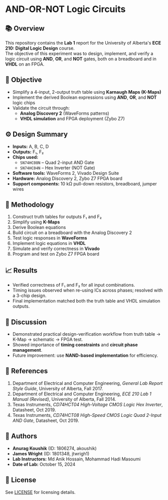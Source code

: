 # AND-OR-NOT Logic Circuits 

## 📚 Overview
This repository contains the **Lab 1** report for the University of Alberta's **ECE 210: Digital Logic Design** course.  
The objective of this experiment was to design, implement, and verify a logic circuit using **AND**, **OR**, and **NOT** gates, both on a breadboard and in **VHDL** on an FPGA.

## 🧠 Objective
- Simplify a 4-input, 2-output truth table using **Karnaugh Maps (K-Maps)**  
- Implement the derived Boolean expressions using **AND**, **OR**, and **NOT** logic chips  
- Validate the circuit through:
  - **Analog Discovery 2** (WaveForms patterns)
  - **VHDL simulation** and FPGA deployment (Zybo Z7)

## ⚙️ Design Summary
- **Inputs:** A, B, C, D  
- **Outputs:** F₁, F₂  
- **Chips used:**  
  - `SN74HC08N` – Quad 2-input AND Gate  
  - `SN74HC04N` – Hex Inverter (NOT Gate)  
- **Software tools:** WaveForms 2, Vivado Design Suite  
- **Hardware:** Analog Discovery 2, Zybo Z7 FPGA board  
- **Support components:** 10 kΩ pull-down resistors, breadboard, jumper wires  

## 🧩 Methodology
1. Construct truth tables for outputs F₁ and F₂  
2. Simplify using **K-Maps**  
3. Derive Boolean equations  
4. Build circuit on a breadboard with the Analog Discovery 2  
5. Test logic responses in **WaveForms**  
6. Implement logic equations in **VHDL**  
7. Simulate and verify correctness in **Vivado**  
8. Program and test on Zybo Z7 FPGA board  

## 📈 Results
- Verified correctness of F₁ and F₂ for all input combinations.  
- Timing issues observed when re-using ICs across phases; resolved with a 3-chip design.  
- Final implementation matched both the truth table and VHDL simulation outputs.

## 🧪 Discussion
- Demonstrated practical design-verification workflow from truth table → K-Map → schematic → FPGA test.  
- Showed importance of **timing constraints** and **circuit phase management**.  
- Future improvement: use **NAND-based implementation** for efficiency.

## 🧾 References
1. Department of Electrical and Computer Engineering, *General Lab Report Style Guide*, University of Alberta, Fall 2017.  
2. Department of Electrical and Computer Engineering, *ECE 210 Lab 1 Manual (Revised)*, University of Alberta, Fall 2014.  
3. Texas Instruments, *CD74HCT04 High-Voltage CMOS Logic Hex Inverter*, Datasheet, Oct 2019.  
4. Texas Instruments, *CD74HCT08 High-Speed CMOS Logic Quad 2-Input AND Gate*, Datasheet, Oct 2019.

## 👥 Authors
- **Anurag Koushik** (ID: 1806274, akoushik)  
- **James Wright** (ID: 1801348, jtwrigh1)  
- **Lab Instructors:** Md Anik Hossain, Mohammad Hadi Masoumi  
- **Date of Lab:** October 15, 2024

## 📄 License
See [LICENSE](./LICENSE) for licensing details.
